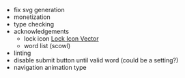 

- fix svg generation
- monetization
- type checking
- acknowledgements
    - lock icon     <a href="https://www.freeiconspng.com/img/29056">Lock Icon Vector</a>
    - word list (scowl)
- linting
- disable submit button until valid word (could be a setting?)
- navigation animation type
